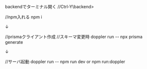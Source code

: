 backendでターミナル開く
//Ctrl-Y\backend>　

//npm入れる
npm i

↓

//prismaクライアント作成
//スキーマ変更時
doppler run -- npx prisma generate

↓

//サーバ起動
doppler run -- npm run dev
or
npm run:doppler
